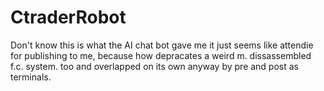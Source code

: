 # CtraderRobot
Don't know this is what the AI chat bot gave me it just seems like attendie for publishing to me, because how depracates a weird m. dissassembled f.c. system. too and overlapped on its own anyway by pre and post as terminals.
